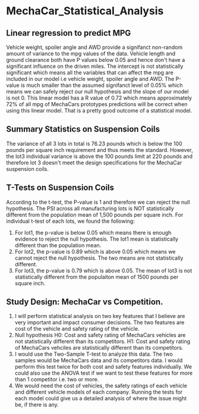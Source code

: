 # MechaCar_Statistical_Analysis

## Linear regression to predict MPG 
Vehicle weight, spoiler angle and AWD provide a signifanct non-random amount of variance to the mpg values of the data. Vehicle length and ground clearance both have P values below 0.05 and hence don't have a significant influence on the driven miles. The intercept is not statistically significant which means all the variables that can affect the mpg are included in our model i.e vehicle weight, spoiler angle and AWD. The P-value is much smaller than the assumed signifanct level of 0.05% which means we can safely reject our null hypothesis and the slope of our model is not 0. This linear model has a R value of 0.72 which means approximately 72% of all mpg of MechaCars prototypes predictions will be correct when using this linear model. That is a pretty good outcome of a statistical model. 

## Summary Statistics on Suspension Coils
The variance of all 3 lots in total is 76.23 pounds which is below the 100 pounds per square inch requirement and thus meets the standard. However, the lot3 individual variance is above the 100 pounds limit at 220 pounds and therefore lot 3 doesn't meet the design specifications for the MechaCar suspension coils. 

## T-Tests on Suspension Coils
According to the t-test, the P-value is 1 and therefore we can reject the null hypothesis. The PSI across all manufacturing lots is NOT statistically different from the population mean of 1,500 pounds per square inch.
For individual t-test of each lots, we found the following:
1. For lot1, the p-value is below 0.05 which means there is enough evidence to reject the null hypothesis. The lot1 mean is statistically different than the population mean. 
2. For lot2, the p-value is 0.89 which is above 0.05 which means we cannot reject the null hypothesis. The two means are not statistically different. 
3. For lot3, the p-value is 0.79 which is above 0.05. The mean of lot3 is not statistically different from the populaiton mean of 1500 pounds per square inch. 

## Study Design: MechaCar vs Competition.
1. I will perform statistical analysis on two key features that I believe are very important and impact consumer decisions. The two features are
cost of the vehicle and safety rating of the vehicle. 
2. Null hypothesis H0: Cost and safety rating of MechaCars vehicles are not statistically different than its competitors. H1: Cost and safety rating of MechaCars vehciles are statistically different than its competitors. 
3. I would use the Two-Sample T-test to analyze this data. The two samples would be MechaCars data and its competitors data. I would perform this test twice for both cost and safety features individually. We could also use the ANOVA test if we want to test these features for more than 1 competitor i.e. two or more. 
4. We would need the cost of vehicles, the safety ratings of each vehicle and different vehicle models of each company. Running the tests for each model could give us a detailed analysis of where the issue might be, if there is any.
